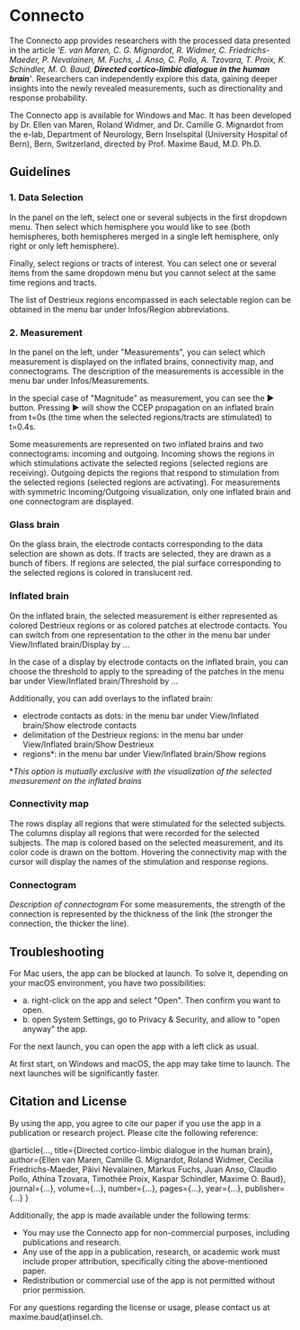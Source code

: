 # Connecto

The Connecto app provides researchers with the processed data presented in the article _'E. van Maren, C. G. Mignardot, R. Widmer, C. Friedrichs-Maeder, P. Nevalainen, M. Fuchs, J. Anso, C. Pollo, A. Tzovara, T. Proix, K. Schindler, M. O. Baud, **Directed cortico-limbic dialogue in the human brain**'_. Researchers can independently explore this data, gaining deeper insights into the newly revealed measurements, such as directionality and response probability.

The Connecto app is available for Windows and Mac. 
It has been developed by Dr. Ellen van Maren, Roland Widmer, and Dr. Camille G. Mignardot from the e-lab, Department of Neurology, Bern Inselspital (University Hospital of Bern), Bern, Switzerland, directed by Prof. Maxime Baud, M.D. Ph.D.

## Guidelines

### 1. Data Selection
In the panel on the left, select one or several subjects in the first dropdown menu.
Then select which hemisphere you would like to see (both hemispheres, both hemispheres merged in a single left hemisphere, only right or only left hemisphere).

Finally, select regions or tracts of interest. You can select one or several items from the same dropdown menu but you cannot select at the same time regions and tracts.

The list of Destrieux regions encompassed in each selectable region can be obtained in the menu bar under Infos/Region abbreviations.

### 2. Measurement
In the panel on the left, under "Measurements", you can select which measurement is displayed on the inflated brains, connectivity map, and connectograms. The description of the measurements is accessible in the menu bar under Infos/Measurements.

In the special case of "Magnitude" as measurement, you can see the ▶️ button. Pressing ▶️ will show the CCEP propagation on an inflated brain from t=0s (the time when the selected regions/tracts are stimulated) to t=0.4s.

Some measurements are represented on two inflated brains and two connectograms: incoming and outgoing. Incoming shows the regions in which stimulations activate the selected regions (selected regions are receiving). Outgoing depicts the regions that respond to stimulation from the selected regions (selected regions are activating). For measurements with symmetric Incoming/Outgoing visualization, only one inflated brain and one connectogram are displayed.

### Glass brain
On the glass brain, the electrode contacts corresponding to the data selection are shown as dots. If tracts are selected, they are drawn as a bunch of fibers. If regions are selected, the pial surface corresponding to the selected regions is colored in translucent red.

### Inflated brain
On the inflated brain, the selected measurement is either represented as colored Destrieux regions or as colored patches at electrode contacts. You can switch from one representation to the other in the menu bar under View/Inflated brain/Display by ... 

In the case of a display by electrode contacts on the inflated brain, you can choose the threshold to apply to the spreading of the patches in the menu bar under View/Inflated brain/Threshold by ... 


Additionally, you can add overlays to the inflated brain:
  - electrode contacts as dots: in the menu bar under View/Inflated brain/Show electrode contacts
  - delimitation of the Destrieux regions: in the menu bar under View/Inflated brain/Show Destrieux
  - regions*: in the menu bar under View/Inflated brain/Show regions

*_This option is mutually exclusive with the visualization of the selected measurement on the inflated brains_

### Connectivity map
The rows display all regions that were stimulated for the selected subjects. The columns display all regions that were recorded for the selected subjects. The map is colored based on the selected measurement, and its color code is drawn on the bottom.
Hovering the connectivity map with the cursor will display the names of the stimulation and response regions.

### Connectogram
_Description of connectogram_
For some measurements, the strength of the connection is represented by the thickness of the link (the stronger the connection, the thicker the line).

## Troubleshooting
For Mac users, the app can be blocked at launch. To solve it, depending on your macOS environment, you have two possibilities:
  - a. right-click on the app and select "Open". Then confirm you want to open. 
  - b. open System Settings, go to Privacy & Security, and allow to "open anyway" the app.
  
For the next launch, you can open the app with a left click as usual.

At first start, on Windows and macOS, the app may take time to launch. The next launches will be significantly faster.

## Citation and License
By using the app, you agree to cite our paper if you use the app in a publication or research project. Please cite the following reference:

@article{...,
  title={Directed cortico-limbic dialogue in the human brain},
  author={Ellen van Maren, Camille G. Mignardot, Roland Widmer, Cecilia Friedrichs-Maeder, Päivi Nevalainen, Markus Fuchs, Juan Anso, Claudio Pollo, Athina Tzovara, Timothée Proix, Kaspar Schindler, Maxime O. Baud},
  journal={...},
  volume={...},
  number={...},
  pages={...},
  year={...},
  publisher={...}
}

Additionally, the app is made available under the following terms:
  - You may use the Connecto app for non-commercial purposes, including publications and research.
  - Any use of the app in a publication, research, or academic work must include proper attribution, specifically citing the above-mentioned paper.
  - Redistribution or commercial use of the app is not permitted without prior permission.
    
For any questions regarding the license or usage, please contact us at maxime.baud(at)insel.ch.

